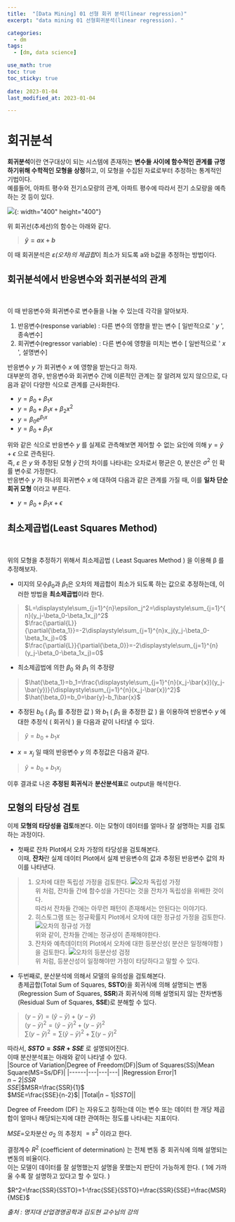 ```yaml
---
title:  "[Data Mining] 01 선형 회귀 분석(linear regression)"
excerpt: "data mining 01 선형회귀분석(linear regression). "

categories:
  - dm
tags:
  - [dm, data science]

use_math: true
toc: true
toc_sticky: true
 
date: 2023-01-04
last_modified_at: 2023-01-04

--- 
```


# 회귀분석

**회귀분석**이란 연구대상이 되는 시스템에 존재하는 **변수들 사이에 함수적인 관계를 규명하기위해 수학적인 모형을 상정**하고, 이 모형을 수집된 자료로부터 추정하는 통계적인 기법이다.<br>
예를들어, 아파트 평수와 전기소모량의 관계, 아파트 평수에 따라서 전기 소모량을 예측하는 것 등이 있다.


![](https://user-images.githubusercontent.com/108461006/210494006-9fbce97c-1c1b-45e7-88df-1f66db2e2ab3.png){: width="400" height="400"}


위 회귀선(추세선)의 함수는 아래와 같다.

> **$\hat{y}=ax+b$**

이 때 회귀분석은 *ε(오차)의 제곱합*이 최소가 되도록 a와 b값을 추정하는 방법이다.


## 회귀분석에서 반응변수와 회귀분석의 관계
<br>

이 때 반응변수와 회귀변수로 변수들을 나눌 수 있는데 각각을 알아보자.
1. 반응변수(response variable) : 다른 변수의 영향을 받는 변수 [ 일반적으로 ' $y$ ', 종속변수]
2. 회귀변수(regressor variable) : 다른 변수에 영향을 미치는 변수 [ 일반적으로 ' $x$ ', 설명변수]
  
반응변수 $y$ 가 회귀변수 $x$ 에 영향을 받는다고 하자.<br>
대부분의 경우, 반응변수와 회귀변수 간에 이론적인 관계는 잘 알려져 있지 않으므로, 다음과 같이 다양한 식으로 관계를 근사화한다.
​
- $y=\beta_0+\beta_1x$
- $y=\beta_0+\beta_1x+\beta_2x^2$
- $y=\beta_0e^{\beta_1x}$
- $y=\beta_0+\beta_1x$

위와 같은 식으로 반응변수 $y$ 를 실제로 관측해보면 제어할 수 없는 요인에 의해 $y=\hat{y}+\epsilon$ 
으로 관측된다. <br>
즉, $ε$ 은 $y$ 와 추정된 모형 $ŷ$ 간의 차이를 나타내는 오차로서 평균은 0, 분산은 $\sigma^2$ 인 확률 변수로 가정한다.<br>
반응변수 $y$ 가 하나의 회귀변수 $x$ 에 대하여 다음과 같은 관계를 가질 때, 이를 **일차 단순 회귀 모형** 이라고 부른다.
- $y=\beta_0+\beta_1x+\epsilon$

## 최소제곱법(Least Squares Method)
<br>

위의 모형을 추정하기 위해서 최소제곱법 ( Least Squares Method ) 을 이용해 β 를 추정해보자.<br>

-  미지의 모수$\beta_0$과 $\beta_1$은 오차의 제곱합이 최소가 되도록 하는 값으로 추정하는데, 이러한 방법을 **최소제곱법**이라 한다.
>$L=\displaystyle\sum_{j=1}^{n}\epsilon_j^2=\displaystyle\sum_{j=1}^{n}(y_j-\beta_0-\beta_1x_j)^2$<br>
>$\frac{\partial{L}}{\partial{\beta_1}}=-2\displaystyle\sum_{j=1}^{n}x_j(y_j-\beta_0-\beta_1x_j)=0$<br>
>$\frac{\partial{L}}{\partial{\beta_0}}=-2\displaystyle\sum_{j=1}^{n}(y_j-\beta_0-\beta_1x_j)=0$<br>

- 최소제곱법에 의한 $β_0$ 와 $β_1$ 의 추정량 
>$\hat{\beta_1}=b_1=\frac{\displaystyle\sum_{j=1}^{n}(x_j-\bar{x})(y_j-\bar{y})}{\displaystyle\sum_{j=1}^{n}(x_j-\bar{x})^2}$<br>
>$\hat{\beta_0}=b_0=\bar{y}-b_1\bar{x}$

- 추정된 $b_0$ ( $β_0$ 를 추정한 값 ) 와 $b_1$ ( $β_1$ 을 추정한 값 ) 을 이용하여 반응변수 $y$ 에 대한 추정식 ( 회귀식 ) 을 다음과 같이 나타낼 수 있다.
>$\hat{y}=b_0+b_1x$

- $x = x_j$ 일 때의 반응변수 $y$ 의 추정값은 다음과 같다.
>$\hat{y}=b_0+b_1x_j$


이후 결과로 나온 **추정된 회귀식**과 **분산분석표**로 output을 해석한다.
## 모형의 타당성 검토
이제 **모형의 타당성을 검토**해본다. 이는 모형이 데이터를 얼마나 잘 설명하는 지를 검토하는 과정이다.<br>
- 첫째로 잔차 Plot에서 오차 가정의 타당성을 검토해본다.<br>
이때, **잔차**란 실제 데이터 Plot에서 실제 반응변수의 값과 추정된 반응변수 값의 차이를  나타낸다.
> 1. 오차에 대한 독립성 가정을 검토한다.
![오차 독립성 가정](https://user-images.githubusercontent.com/108461006/210522637-e1b3ab59-9da9-42e3-bcf0-c4d22aa5c714.png)<br>
위 처럼,  잔차들 간에 함수성을 가진다는 것을 잔차가 독립성을 위배한 것이다. <br>
따라서 잔차들 간에는 아무런 패턴이 존재해서는 안된다는 이야기다.
> 2. 히스토그램 또는 정규확률지 Plot에서 오차에 대한 정규성 가정을 검토한다.
​![오차의 정규성 가정](https://user-images.githubusercontent.com/108461006/210523281-192eb31f-985b-433c-bc35-16b50e20b1ed.png)<br>
위와 같이, 잔차들 간에는 정규성이 존재해야한다.
> 3. 잔차와 예측데이터의 Plot에서 오차에 대한 등분산성( 분산은 일정해야함 )을 검토한다.
![오차의 등분산성 검정](https://user-images.githubusercontent.com/108461006/210523502-378570b2-fb1f-4f67-8261-4ef837762c23.png)<br>
위 처럼, 등분산성이 일정해야만 가정이 타당하다고 말할 수 있다. 
- 두번째로, 분산분석에 의해서 모델의 유의성을 검토해본다.<br>
총제곱합(Total Sum of Squares, **SSTO**)을 회귀식에 의해 설명되는 변동(Regression Sum of Squares, **SSR**)과 회귀식에 의해 설명되지 않는 잔차변동(Residual Sum of Squares, **SSE**)로 분해할 수 있다.
> $(y-\bar{y})=(\hat{y}-\bar{y})+(y-\hat{y})$<br>
> $(y-\bar{y})^2=(\hat{y}-\bar{y})^2+(y-\hat{y})^2$<br>
> $\sum(y-\bar{y})^2=\sum(\hat{y}-\bar{y})^2+\sum(y-\hat{y})^2$<br>

따라서, **$SSTO = SSR + SSE$** 로 설명되어진다.<br>
이때 분산분석표는 아래와 같이 나타낼 수 있다.<br>
|Source of Variation|Degree of Freedom(DF)|Sum of Squares(SS)|Mean Square(MS=Ss/DF)|
|------|---|---|---|
|Regression Error|$1$<br>$n-2$|$SSR$<br>$SSE$|$MSR=\frac{SSR}{1}$<br>$MSE=\frac{SSE}{n-2}$|
|Total|$n-1$|$SSTO$||

Degree of Freedom (DF) 는 자유도고 칭하는데 이는 변수 또는 데이터 한 개당 제곱합이 얼마나 해당되는지에 대한 관여하는 정도를 나타내는 지표이다. 

$MSE=$오차분산 $σ_2$ 의 추정치 $=s^2$ 이라고 한다.

결정계수 $R^2$ (coefficient of determination) 는 전체 변동 중 회귀식에 의해 설명되는 변동의 비율이다. 
<br>이는 모델이 데이터를 잘 설명했는지 설명을 못했는지 판단이 가능하게 한다. ( 1에 가까울 수록 잘 설명하고 있다고 할 수 있다. )

$R^2=\frac{SSR}{SSTO}=1-\frac{SSE}{SSTO}=\frac{SSR}{SSE}=\frac{MSR}{MSE}$

 *출처 : 명지대 산업경영공학과 김도현 교수님의 강의*


